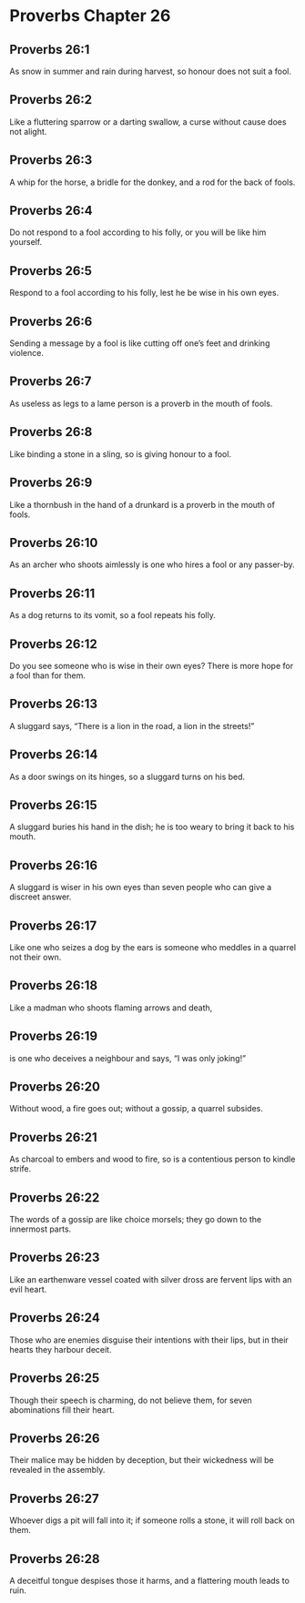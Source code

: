 # Proverbs Chapter 26

## Proverbs 26:1
As snow in summer and rain during harvest, so honour does not suit a fool.

## Proverbs 26:2
Like a fluttering sparrow or a darting swallow, a curse without cause does not alight.

## Proverbs 26:3
A whip for the horse, a bridle for the donkey, and a rod for the back of fools.

## Proverbs 26:4
Do not respond to a fool according to his folly, or you will be like him yourself.

## Proverbs 26:5
Respond to a fool according to his folly, lest he be wise in his own eyes.

## Proverbs 26:6
Sending a message by a fool is like cutting off one’s feet and drinking violence.

## Proverbs 26:7
As useless as legs to a lame person is a proverb in the mouth of fools.

## Proverbs 26:8
Like binding a stone in a sling, so is giving honour to a fool.

## Proverbs 26:9
Like a thornbush in the hand of a drunkard is a proverb in the mouth of fools.

## Proverbs 26:10
As an archer who shoots aimlessly is one who hires a fool or any passer-by.

## Proverbs 26:11
As a dog returns to its vomit, so a fool repeats his folly.

## Proverbs 26:12
Do you see someone who is wise in their own eyes? There is more hope for a fool than for them.

## Proverbs 26:13
A sluggard says, “There is a lion in the road, a lion in the streets!”

## Proverbs 26:14
As a door swings on its hinges, so a sluggard turns on his bed.

## Proverbs 26:15
A sluggard buries his hand in the dish; he is too weary to bring it back to his mouth.

## Proverbs 26:16
A sluggard is wiser in his own eyes than seven people who can give a discreet answer.

## Proverbs 26:17
Like one who seizes a dog by the ears is someone who meddles in a quarrel not their own.

## Proverbs 26:18
Like a madman who shoots flaming arrows and death,

## Proverbs 26:19
is one who deceives a neighbour and says, “I was only joking!”

## Proverbs 26:20
Without wood, a fire goes out; without a gossip, a quarrel subsides.

## Proverbs 26:21
As charcoal to embers and wood to fire, so is a contentious person to kindle strife.

## Proverbs 26:22
The words of a gossip are like choice morsels; they go down to the innermost parts.

## Proverbs 26:23
Like an earthenware vessel coated with silver dross are fervent lips with an evil heart.

## Proverbs 26:24
Those who are enemies disguise their intentions with their lips, but in their hearts they harbour deceit.

## Proverbs 26:25
Though their speech is charming, do not believe them, for seven abominations fill their heart.

## Proverbs 26:26
Their malice may be hidden by deception, but their wickedness will be revealed in the assembly.

## Proverbs 26:27
Whoever digs a pit will fall into it; if someone rolls a stone, it will roll back on them.

## Proverbs 26:28
A deceitful tongue despises those it harms, and a flattering mouth leads to ruin.
